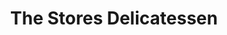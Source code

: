 ---
title: "The Stores Delicatessen"
url: /hartford-northwich/the-stores-delicatessen/
shop: Feinkost
---